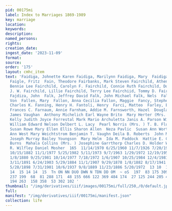 ```yaml
---
pid: 00175mi
label: Index to Marriages 1869-1989
key: marriage
location: 
keywords: 
description: 
named_persons: 
rights: 
creation_date: 
ingest_date: '2023-11-09'
format: 
source: 
order: '175'
layout: cmhc_item
text: 'Faidiga, Johnette Karen Faidiga, Marilynn Faidiga, Mary  Faidiga, Mary Josephine
  Faigle, Fritz  Fain, Theodore Fairbanks, Mark Steven Fairchild, Athena Pauline Fairchild,
  Bennie Lee Fairchild, Carolyn F. Fairchild, Connie Ruth Fairchild, Doretha Fairchild,
  J. W. Fairchild, Lillie Fairchild, Terry Lee Fairchiid, Tommy D. Faires, David Lee
  Fajdiza, John  Falk, Jeffrey David Falk, John Michael Falk, Nels  Fall, Ida Il.  Fall,
  Von  Fallen, Mary  Fallon, Anna Cecilia Fallon, Maggie  Fancy, Stephen Fanning,
  Charles K. Fanning, Henry H. Fantoli, Henry  Farci, Matteo  Farley, Eugene F. Farley,
  Frances C. Farnaum, Annie Farnham, Addie M. Farnsworth, Hazel  Douglas Gene Christopherson
  James Vaughan  Anthony Michelich Earl Wayne Brito  Mary Herter (Mrs. ) Elizabeth
  Kelly Judith Joyce Forrestal Mark Mario Archuletta Janis A. Parson William H. Wilson
  William Edward Nelson Delbert L. Lacy  Pearl Norris (Mrs. ) T. B. Fluke  Margaret
  Susan Rowe Mary Ellen Ellis Sharon Allen  Neza Pavlic  Susan Ann Worth Virginia
  Ann West Mary Weichtstrom Benjamin T. Vaughn Deila B. Roberts  John Marshall]  Richard
  Joseph Murray Bailey Youngson  Mary Helm  Ida M. Paddock  Hattie E. Copeland Susan
  Burns  Mahala Collins (Mrs. ) Josephine Garrthorp Charles D. Holder William Holman  Arthur
  R. Wilfley Daniel Mosher  165  11/14/1970 6/25/1960 11/7/1926 7/20/1974 7/6/1889
  10/15/1882 11/1/1977 5/25/1982 5/11/1973 9/7/1963 1/29/1972 12/19/1954 7/27/1926
  1/8/1880 9/25/1981 10/14/1977 7/18/1972 1/6/1907 10/25/1984 12/4/1981 3/23/1889
  3/11/1891 6/24/1903 5/29/1884 11/1/1907 9/29/1878 1/8/1882 8/17/1941 7/26/1892 1/4/1904
  5/28/1898 7/31/1901 10/6/1937 9/8/1889 11/23/1886 5/20/1972  13 10  14 15 14 1]
  14  15 14 14  15  Tn ON NN DUO DWN N TDN DD OM  ~ oS  197  83 175 309  41 130 674
  237 199  68  81 288 171  48 155 666 122 369 484 174  27 125 244 205 406  93  90  66
  194 263  158 358  53 302 102 '
thumbnail: "/img/derivatives/iiif/images/00175mi/full/250,/0/default.jpg"
full: 
manifest: "/img/derivatives/iiif/00175mi/manifest.json"
collection: life
---
```

